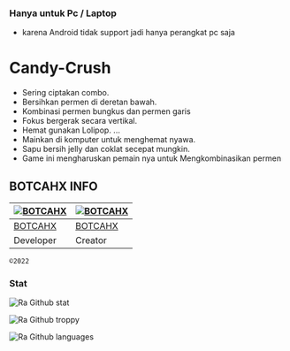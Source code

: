 ### Hanya untuk Pc / Laptop 
- karena Android tidak support jadi hanya perangkat pc saja


# Candy-Crush
- Sering ciptakan combo.
- Bersihkan permen di deretan bawah.
- Kombinasi permen bungkus dan permen garis
- Fokus bergerak secara vertikal.
- Hemat gunakan Lolipop. ... 
- Mainkan di komputer untuk menghemat nyawa.
- Sapu bersih jelly dan coklat secepat mungkin.
- Game ini mengharuskan pemain nya untuk Mengkombinasikan permen
## BOTCAHX INFO

[![BOTCAHX](https://github.com/BOTCAHX.png?size=100)](https://github.com/BOTCAHX) | [![BOTCAHX](https://github.com/BOTCAHX.png?size=100)](https://github.com/BOTCAHX)
----|----
[BOTCAHX](https://github.com/BOTCAHX) | [BOTCAHX](https://github.com/BOTCAHX)
 Developer | Creator


`©2022`
### Stat
![Ra Github stat](https://github-readme-stats.vercel.app/api?username=BOTCAHX&theme=midnight-purple&show_icons=true) 

![Ra Github troppy](https://github-profile-trophy.vercel.app/?username=BOTCAHX&theme=monokai)

![Ra Github languages](https://github-readme-stats.vercel.app/api/top-langs/?username=BOTCAHX&theme=tokyonight)


